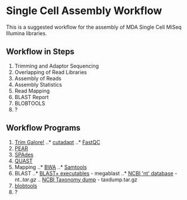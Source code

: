 # Single Cell Assembly Workflow

This is a suggested workflow for the assembly of MDA Single Cell MiSeq Illumina libraries.

## Workflow in Steps

 1. Trimming and Adaptor Sequencing
 2. Overlapping of Read Libraries
 3. Assembly of Reads
 4. Assembly Statistics
 5. Read Mapping
 6. BLAST Report
 7. BLOBTOOLS
 8. ?

## Workflow Programs
 1. [Trim Galore!](http://www.bioinformatics.babraham.ac.uk/projects/trim_galore/)
 ..* [cutadapt](https://cutadapt.readthedocs.org/en/stable/)
 ..* [FastQC](http://www.bioinformatics.babraham.ac.uk/projects/fastqc/)
 2. [PEAR](http://sco.h-its.org/exelixis/web/software/pear/doc.html)
 3. [SPAdes](http://bioinf.spbau.ru/en/spades)
 4. [QUAST](http://bioinf.spbau.ru/quast)
 5. Mapping
 ..* [BWA](https://github.com/lh3/bwa)
 ..* [Samtools](http://www.htslib.org/)
 6. BLAST
 ..* [BLAST+ executables](https://blast.ncbi.nlm.nih.gov/Blast.cgi?PAGE_TYPE=BlastDocs&DOC_TYPE=Download) - megablast
 ..* [NCBI 'nt' database](ftp://ftp.ncbi.nlm.nih.gov/blast/db/) - nt.*.tar.gz
 ..* [NCBI Taxonomy dump](ftp://ftp.ncbi.nlm.nih.gov/pub/taxonomy/) - taxdump.tar.gz
 7. [blobtools](https://github.com/DRL/blobtools)
 8. ?

